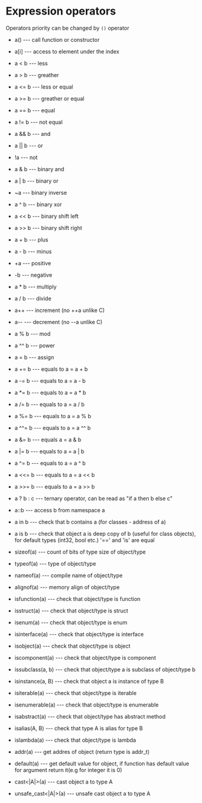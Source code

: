 # Expression operators

Operators priority can be changed by `()` operator

- a()                   --- call function or constructor
- a[i]                  --- access to element under the index

- a < b                 --- less
- a > b                 --- greather
- a <= b                --- less or equal
- a >= b                --- greather or equal
- a == b                --- equal
- a != b                --- not equal
- a && b                --- and
- a || b                --- or
- !a                    --- not

- a & b                 --- binary and
- a | b                 --- binary or
- ~a                    --- binary inverse
- a ^ b                 --- binary xor
- a << b                --- binary shift left
- a >> b                --- binary shift right

- a + b                 --- plus
- a - b                 --- minus
- +a                    --- positive
- -b                    --- negative
- a * b                 --- multiply
- a / b                 --- divide
- a++                   --- increment (no ++a unlike C)
- a--                   --- decrement (no --a unlike C)
- a % b                 --- mod
- a ^^ b                --- power

- a = b                 --- assign
- a += b                --- equals to a = a + b
- a -= b                --- equals to a = a - b
- a *= b                --- equals to a = a * b
- a /= b                --- equals to a = a / b
- a %= b                --- equals to a = a % b
- a ^^= b               --- equals to a = a ^^ b
- a &= b                --- equals a = a & b
- a |= b                --- equals to a = a | b
- a ^= b                --- equals to a = a ^ b
- a <<= b               --- equals to a = a << b
- a >>= b               --- equals to a = a >> b

- a ? b : c             --- ternary operator, can be read as "if a then b else c"

- a::b                  --- access b from namespace a

- a in b                --- check that b contains a (for classes - address of a)
- a is b                --- check that object a is deep copy of b (useful for class objects), for default types (int32, bool etc.) '==' and 'is' are equal

- sizeof(a)             --- count of bits of type size of object/type
- typeof(a)             --- type of object/type
- nameof(a)             --- compile name of object/type
- alignof(a)            --- memory align of object/type
- isfunction(a)         --- check that object/type is function
- isstruct(a)           --- check that object/type is struct
- isenum(a)             --- check that object/type is enum
- isinterface(a)        --- check that object/type is interface
- isobject(a)           --- check that object/type is object
- iscomponent(a)        --- check that object/type is component
- issubclass(a, b)      --- check that object/type a is subclass of object/type b
- isinstance(a, B)      --- check that object a is instance of type B
- isiterable(a)         --- check that object/type is iterable
- isenumerable(a)       --- check that object/type is enumerable
- isabstract(a)         --- check that object/type has abstract method
- isalias(A, B)         --- check that type A is alias for type B
- islambda(a)           --- check that object/type is lambda
- addr(a)               --- get addres of object (return type is addr_t)
- default(a)            --- get default value for object, if function has default value for argument return it(e.g for integer it is 0)

- cast<|A|>(a)          --- cast object a to type A
- unsafe_cast<|A|>(a)   --- unsafe cast object a to type A
